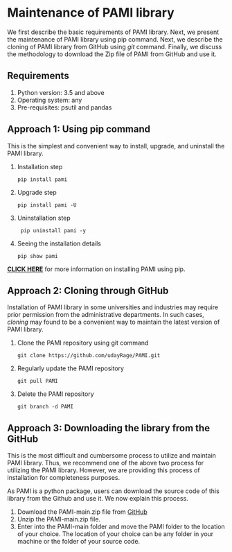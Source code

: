 # Maintenance of PAMI library

We first describe the basic requirements of PAMI library. Next, we present the maintenance of PAMI library using pip command.
Next, we describe the cloning of PAMI library from GitHub using _git_ command.  Finally, we discuss the methodology to 
download the Zip file of PAMI from GitHub and use it.

## Requirements
1. Python version: 3.5 and above
2. Operating system: any
3. Pre-requisites: psutil and pandas

## Approach 1: Using pip command
This is the simplest and convenient way to install, upgrade, and uninstall the PAMI library.  

1. Installation step 

       pip install pami

2. Upgrade step

       pip install pami -U

3. Uninstallation step  

        pip uninstall pami -y

4. Seeing the installation details
    
       pip show pami

[**CLICK HERE**](https://pypi.org/project/pami/) for more information on installing PAMI using pip.

## Approach 2: Cloning through GitHub
Installation of PAMI library in some universities and industries may require prior permission from the administrative 
departments. In such cases, _cloning_ may found to be a convenient way to maintain the latest version of PAMI library. 

1. Clone the PAMI repository using git command
   
       git clone https://github.com/udayRage/PAMI.git

2. Regularly update the PAMI repository

       git pull PAMI

3. Delete the PAMI repository

       git branch -d PAMI

## Approach 3: Downloading the library from the GitHub
This is the most difficult and cumbersome process to utilize and maintain PAMI library. Thus, we recommend one of the above two process for utilizing the PAMI library.
However, we are providing this process of installation for completeness purposes.

As PAMI is a python package, users can download the source code of this library from the Github and use it. We now explain this process.

1. Download the PAMI-main.zip file from [GitHub](https://github.com/udayRage/PAMI/archive/refs/heads/main.zip)
2. Unzip the PAMI-main.zip file.
3. Enter into the PAMI-main folder and move the PAMI folder to the location of your choice. The location of your choice can be any folder in your machine or the folder of your source code.

